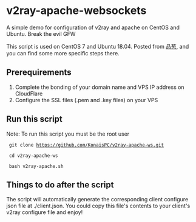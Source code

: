 # v2ray-apache-websockets
A simple demo for configuration of v2ray and apache on CentOS and Ubuntu. Break the evil GFW

This script is used on CentOS 7 and Ubuntu 18.04.
Posted from [品葱](https://pincong.rocks/article/1898), and you can find some more specific steps there.


## Prerequirements 
1. Complete the bonding of your domain name and VPS IP address on CloudFlare
2. Configure the SSL files (.pem and .key files) on your VPS

## Run this script 
Note: To run this script you must be the root user


<code> git clone https://github.com/KonaisPC/v2ray-apache-ws.git </code>


<code> cd v2ray-apache-ws </code>


<code> bash v2ray-apache.sh </code>

## Things to do after the script 
The script will automatically generate the corresponding client configure json file at ./client.json.
You could copy this file's contents to your client's v2ray configure file and enjoy!
